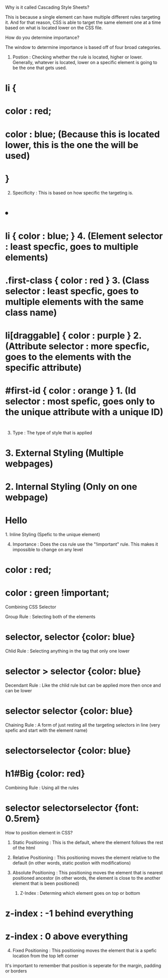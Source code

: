 Why is it called Cascading Style Sheets? 

This is because a single element can have multiple different rules targeting it. And for that reason, CSS is able to target the same element one at a time based on what is located lower on the CSS file. 

How do you determine importance?

The window to determine importance is based off of four broad categories.

1. Postion : Checking whether the rule is located, higher or lower. Generally, whatever is located, lower on a specific element is going to be the one that gets used.
# li {
#   color : red;
#   color : blue; (Because this is located lower, this is the one the will be used)   
# }

2. Specificity : This is based on how specific the targeting is.
# <li id="first-id" class="first-class" draggable>
# 
# li { color : blue; }              4. (Element selector : least specfic, goes to multiple elements)
# .first-class { color : red }      3. (Class selector : least specfic, goes to multiple elements with the same class name)
# li[draggable] { color : purple }  2. (Attribute selector : more specfic, goes to the elements with the specific attribute)
# #first-id { color : orange }      1. (Id selector : most spefic, goes only to the unique attribute with a unique ID)
# 
   
3. Type : The type of style that is applied
# <link rel="stylesheet" href="./style.css">    3. External Styling (Multiple webpages)
# <style> </style>                              2. Internal Styling (Only on one webpage)
# <h1 style=" "> Hello </h1>                    1. Inline Styling   (Spefic to the unique element)
   
4. Importance : Does the css rule use the "!important" rule. This makes it impossible to change on any level
# color : red;
# color : green !important;


Combining CSS Selector 

Group Rule : Selecting both of the elements
# selector, selector {color: blue}

Chlid Rule : Selecting anything in the tag that only one lower 
# selector > selector {color: blue}

Decendant Rule : Like the chlid rule but can be applied more then once and can be lower 
# selector selector {color: blue}

Chaining Rule :  A form of just resting all the targeting selectors in line (very spefic and start with the element name)
# selectorselector {color: blue}
# h1#Big {color: red}

Combining Rule : Using all the rules
# selector selectorselector {font: 0.5rem}


How to position element in CSS?

1. Static Positioning : This is the default, where the element follows the rest of the html

2. Relative Positioning : This positioning moves the element relative to the default (in other words, static postion with modifications)

3. Absolute Positioning : This positioning moves the element that is nearest positioned ancestor (in other words, the element is close to the another element that is been positioned)
   1. Z-Index : Determing which element goes on top or bottom 
# z-index : -1 behind everything 
# z-index : 0  above everything

4. Fixed Positioning : This positioning moves the element that is a spefic location from the top left corner

It's important to remember that position is seperate for the margin, padding or borders